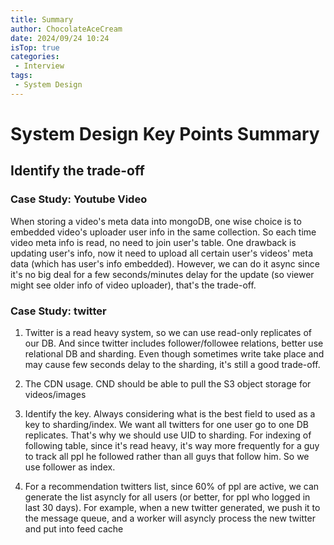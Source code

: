 ```yaml
---
title: Summary
author: ChocolateAceCream
date: 2024/09/24 10:24
isTop: true
categories:
 - Interview
tags:
 - System Design
---
```


# System Design Key Points Summary <Badge text="System" type="warning" />

## Identify the trade-off

### Case Study: Youtube Video
When storing a video's meta data into mongoDB, one wise choice is to embedded video's uploader user info in the same collection. So each time video meta info is read, no need to join user's table. One drawback is updating user's info, now it need to upload all certain user's videos' meta data (which has user's info embedded). However, we can do it async since it's no big deal for a few seconds/minutes delay for the update (so viewer might see older info of video uploader), that's the trade-off.

### Case Study: twitter
1. Twitter is a read heavy system, so we can use read-only replicates of our DB. And since twitter includes follower/followee relations, better use relational DB and sharding. Even though sometimes write take place and may cause few seconds delay to the sharding, it's still a good trade-off.

2. The CDN usage. CND should be able to pull the S3 object storage for videos/images

3. Identify the key. Always considering what is the best field to used as a key to sharding/index. We want all twitters for one user go to one DB replicates. That's why we should use UID to sharding. For indexing of following table, since it's read heavy, it's way more frequently for a guy to track all ppl he followed rather than all guys that follow him. So we use follower as index.

4. For a recommendation twitters list, since 60% of ppl are active, we can generate the list asyncly for all users (or better, for ppl who logged in last 30 days). For example, when a new twitter generated, we push it to the message queue, and a worker will asyncly process the new twitter and put into feed cache